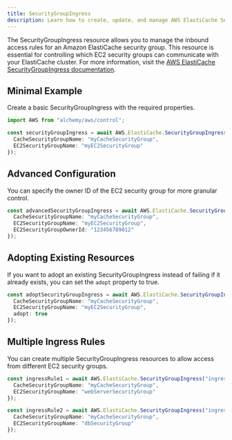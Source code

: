 ```yaml
---
title: SecurityGroupIngress
description: Learn how to create, update, and manage AWS ElastiCache SecurityGroupIngresss using Alchemy Cloud Control.
---
```



The SecurityGroupIngress resource allows you to manage the inbound access rules for an Amazon ElastiCache security group. This resource is essential for controlling which EC2 security groups can communicate with your ElastiCache cluster. For more information, visit the [AWS ElastiCache SecurityGroupIngress documentation](https://docs.aws.amazon.com/elasticache/latest/userguide/).

## Minimal Example

Create a basic SecurityGroupIngress with the required properties.

```ts
import AWS from "alchemy/aws/control";

const securityGroupIngress = await AWS.ElastiCache.SecurityGroupIngress("defaultIngressRule", {
  CacheSecurityGroupName: "myCacheSecurityGroup",
  EC2SecurityGroupName: "myEC2SecurityGroup"
});
```

## Advanced Configuration

You can specify the owner ID of the EC2 security group for more granular control.

```ts
const advancedSecurityGroupIngress = await AWS.ElastiCache.SecurityGroupIngress("advancedIngressRule", {
  CacheSecurityGroupName: "myCacheSecurityGroup",
  EC2SecurityGroupName: "myEC2SecurityGroup",
  EC2SecurityGroupOwnerId: "123456789012"
});
```

## Adopting Existing Resources

If you want to adopt an existing SecurityGroupIngress instead of failing if it already exists, you can set the `adopt` property to true.

```ts
const adoptSecurityGroupIngress = await AWS.ElastiCache.SecurityGroupIngress("adoptedIngressRule", {
  CacheSecurityGroupName: "myCacheSecurityGroup",
  EC2SecurityGroupName: "myEC2SecurityGroup",
  adopt: true
});
```

## Multiple Ingress Rules

You can create multiple SecurityGroupIngress resources to allow access from different EC2 security groups.

```ts
const ingressRule1 = await AWS.ElastiCache.SecurityGroupIngress("ingressRule1", {
  CacheSecurityGroupName: "myCacheSecurityGroup",
  EC2SecurityGroupName: "webServerSecurityGroup"
});

const ingressRule2 = await AWS.ElastiCache.SecurityGroupIngress("ingressRule2", {
  CacheSecurityGroupName: "myCacheSecurityGroup",
  EC2SecurityGroupName: "dbSecurityGroup"
});
```
